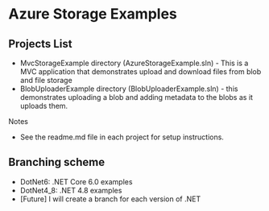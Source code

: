# Azure Storage Examples

## Projects List
- MvcStorageExample directory  (AzureStorageExample.sln) - This is a MVC application that demonstrates upload and download files from blob and file storage
- BlobUploaderExample directory (BlobUploaderExample.sln) - this demonstrates uploading a blob and adding metadata to the blobs as it uploads them.

Notes
- See the readme.md file in each project for setup instructions.

## Branching scheme
- DotNet6: .NET Core 6.0 examples 
- DotNet4_8: .NET 4.8 examples
- [Future] I will create a branch for each version of .NET 

